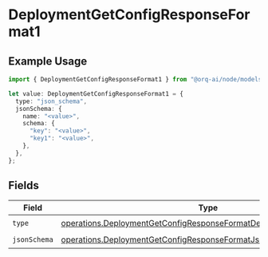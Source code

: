# DeploymentGetConfigResponseFormat1

## Example Usage

```typescript
import { DeploymentGetConfigResponseFormat1 } from "@orq-ai/node/models/operations";

let value: DeploymentGetConfigResponseFormat1 = {
  type: "json_schema",
  jsonSchema: {
    name: "<value>",
    schema: {
      "key": "<value>",
      "key1": "<value>",
    },
  },
};
```

## Fields

| Field                                                                                                                                                      | Type                                                                                                                                                       | Required                                                                                                                                                   | Description                                                                                                                                                |
| ---------------------------------------------------------------------------------------------------------------------------------------------------------- | ---------------------------------------------------------------------------------------------------------------------------------------------------------- | ---------------------------------------------------------------------------------------------------------------------------------------------------------- | ---------------------------------------------------------------------------------------------------------------------------------------------------------- |
| `type`                                                                                                                                                     | [operations.DeploymentGetConfigResponseFormatDeploymentsResponseType](../../models/operations/deploymentgetconfigresponseformatdeploymentsresponsetype.md) | :heavy_check_mark:                                                                                                                                         | N/A                                                                                                                                                        |
| `jsonSchema`                                                                                                                                               | [operations.DeploymentGetConfigResponseFormatJsonSchema](../../models/operations/deploymentgetconfigresponseformatjsonschema.md)                           | :heavy_check_mark:                                                                                                                                         | N/A                                                                                                                                                        |